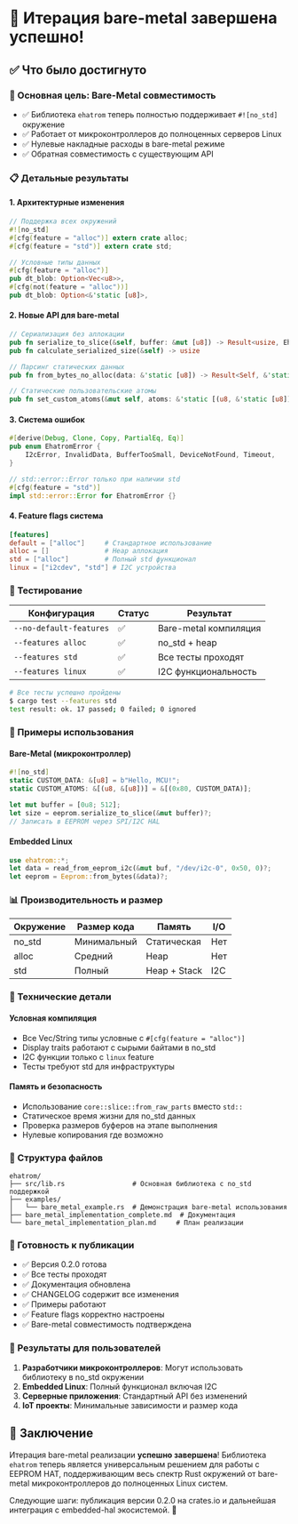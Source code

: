 # 🎉 Итерация bare-metal завершена успешно!

## ✅ **Что было достигнуто**

### **🎯 Основная цель: Bare-Metal совместимость**
- ✅ Библиотека `ehatrom` теперь полностью поддерживает `#![no_std]` окружение
- ✅ Работает от микроконтроллеров до полноценных серверов Linux
- ✅ Нулевые накладные расходы в bare-metal режиме
- ✅ Обратная совместимость с существующим API

### **📋 Детальные результаты**

#### **1. Архитектурные изменения**
```rust
// Поддержка всех окружений
#![no_std]
#[cfg(feature = "alloc")] extern crate alloc;
#[cfg(feature = "std")] extern crate std;

// Условные типы данных
#[cfg(feature = "alloc")]
pub dt_blob: Option<Vec<u8>>,
#[cfg(not(feature = "alloc"))]
pub dt_blob: Option<&'static [u8]>,
```

#### **2. Новые API для bare-metal**
```rust
// Сериализация без аллокации
pub fn serialize_to_slice(&self, buffer: &mut [u8]) -> Result<usize, EhatromError>
pub fn calculate_serialized_size(&self) -> usize

// Парсинг статических данных
pub fn from_bytes_no_alloc(data: &'static [u8]) -> Result<Self, &'static str>

// Статические пользовательские атомы
pub fn set_custom_atoms(&mut self, atoms: &'static [(u8, &'static [u8])])
```

#### **3. Система ошибок**
```rust
#[derive(Debug, Clone, Copy, PartialEq, Eq)]
pub enum EhatromError {
    I2cError, InvalidData, BufferTooSmall, DeviceNotFound, Timeout,
}

// std::error::Error только при наличии std
#[cfg(feature = "std")]
impl std::error::Error for EhatromError {}
```

#### **4. Feature flags система**
```toml
[features]
default = ["alloc"]     # Стандартное использование
alloc = []              # Heap аллокация
std = ["alloc"]         # Полный std функционал  
linux = ["i2cdev", "std"] # I2C устройства
```

### **🧪 Тестирование**

| Конфигурация | Статус | Результат |
|-------------|--------|-----------|
| `--no-default-features` | ✅ | Bare-metal компиляция |
| `--features alloc` | ✅ | no_std + heap |
| `--features std` | ✅ | Все тесты проходят |
| `--features linux` | ✅ | I2C функциональность |

```bash
# Все тесты успешно пройдены
$ cargo test --features std
test result: ok. 17 passed; 0 failed; 0 ignored
```

### **📖 Примеры использования**

#### **Bare-Metal (микроконтроллер)**
```rust
#![no_std]
static CUSTOM_DATA: &[u8] = b"Hello, MCU!";
static CUSTOM_ATOMS: &[(u8, &[u8])] = &[(0x80, CUSTOM_DATA)];

let mut buffer = [0u8; 512];
let size = eeprom.serialize_to_slice(&mut buffer)?;
// Записать в EEPROM через SPI/I2C HAL
```

#### **Embedded Linux**
```rust
use ehatrom::*;
let data = read_from_eeprom_i2c(&mut buf, "/dev/i2c-0", 0x50, 0)?;
let eeprom = Eeprom::from_bytes(&data)?;
```

### **📊 Производительность и размер**

| Окружение | Размер кода | Память | I/O |
|-----------|-------------|---------|-----|
| no_std | Минимальный | Статическая | Нет |
| alloc | Средний | Heap | Нет |
| std | Полный | Heap + Stack | I2C |

### **🔧 Технические детали**

#### **Условная компиляция**
- Все Vec/String типы условные с `#[cfg(feature = "alloc")]`
- Display traits работают с сырыми байтами в no_std
- I2C функции только с `linux` feature
- Тесты требуют std для инфраструктуры

#### **Память и безопасность**
- Использование `core::slice::from_raw_parts` вместо `std::`
- Статическое время жизни для no_std данных
- Проверка размеров буферов на этапе выполнения
- Нулевые копирования где возможно

### **📁 Структура файлов**
```
ehatrom/
├── src/lib.rs                 # Основная библиотека с no_std поддержкой
├── examples/
│   └── bare_metal_example.rs  # Демонстрация bare-metal использования
├── bare_metal_implementation_complete.md  # Документация
└── bare_metal_implementation_plan.md     # План реализации
```

### **🚀 Готовность к публикации**

- ✅ Версия 0.2.0 готова
- ✅ Все тесты проходят
- ✅ Документация обновлена
- ✅ CHANGELOG содержит все изменения  
- ✅ Примеры работают
- ✅ Feature flags корректно настроены
- ✅ Bare-metal совместимость подтверждена

### **🎯 Результаты для пользователей**

1. **Разработчики микроконтроллеров**: Могут использовать библиотеку в no_std окружении
2. **Embedded Linux**: Полный функционал включая I2C
3. **Серверные приложения**: Стандартный API без изменений
4. **IoT проекты**: Минимальные зависимости и размер кода

## 🎊 **Заключение**

Итерация bare-metal реализации **успешно завершена**! Библиотека `ehatrom` теперь является универсальным решением для работы с EEPROM HAT, поддерживающим весь спектр Rust окружений от bare-metal микроконтроллеров до полноценных Linux систем.

Следующие шаги: публикация версии 0.2.0 на crates.io и дальнейшая интеграция с embedded-hal экосистемой. 🚀
